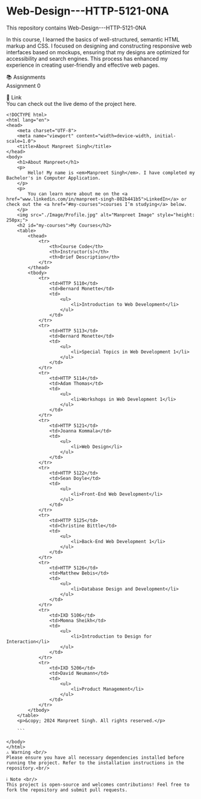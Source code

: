 # Web-Design---HTTP-5121-0NA
This repository contains Web-Design---HTTP-5121-0NA

In this course, I learned the basics of well-structured, semantic HTML markup and CSS. I focused on designing and constructing responsive web interfaces based on mockups, ensuring that my designs are optimized for accessibility and search engines. This process has enhanced my experience in creating user-friendly and effective web pages.

📚 Assignments<br/>
Assignment 0<br/>

🔗 Link<br/>
You can check out the live demo of the project here. <br/>

```
<!DOCTYPE html>
<html lang="en">
<head>
    <meta charset="UTF-8">
    <meta name="viewport" content="width=device-width, initial-scale=1.0">
    <title>About Manpreet Singh</title>
</head>
<body>
    <h1>About Manpreet</h1>
    <p>
        Hello! My name is <em>Manpreet Singh</em>. I have completed my Bachelor's in Computer Application.
    </p>
    <p>
        You can learn more about me on the <a href="www.linkedin.com/in/manpreet-singh-802b441b5">LinkedIn</a> or check out the <a href="#my-courses">courses I’m studying</a> below.
    </p>
    <img src="./Image/Profile.jpg" alt="Manpreet Image" style="height: 250px;">
    <h2 id="my-courses">My Courses</h2>
    <table>
        <thead>
            <tr>
                <th>Course Code</th>
                <th>Instructor(s)</th>
                <th>Brief Description</th>
            </tr>
        </thead>
        <tbody>
            <tr>
                <td>HTTP 5110</td>
                <td>Bernard Monette</td>
                <td>
                    <ul>
                        <li>Introduction to Web Development</li>
                    </ul>
                </td>
            </tr>
            <tr>
                <td>HTTP 5113</td>
                <td>Bernard Monette</td>
                <td>
                    <ul>
                        <li>Special Topics in Web Development 1</li>
                    </ul>
                </td>
            </tr>
            <tr>
                <td>HTTP 5114</td>
                <td>Adam Thomas</td>
                <td>
                    <ul>
                        <li>Workshops in Web Development 1</li>
                    </ul>
                </td>
            </tr>
            <tr>
                <td>HTTP 5121</td>
                <td>Joanna Kommala</td>
                <td>
                    <ul>
                        <li>Web Design</li>
                    </ul>
                </td>
            </tr>
            <tr>
                <td>HTTP 5122</td>
                <td>Sean Doyle</td>
                <td>
                    <ul>
                        <li>Front-End Web Development</li>
                    </ul>
                </td>
            </tr>
            <tr>
                <td>HTTP 5125</td>
                <td>Christine Bittle</td>
                <td>
                    <ul>
                        <li>Back-End Web Development 1</li>
                    </ul>
                </td>
            </tr>
            <tr>
                <td>HTTP 5126</td>
                <td>Matthew Bebis</td>
                <td>
                    <ul>
                        <li>Database Design and Development</li>
                    </ul>
                </td>
            </tr>
            <tr>
                <td>IXD 5106</td>
                <td>Momna Sheikh</td>
                <td>
                    <ul>
                        <li>Introduction to Design for Interaction</li>
                    </ul>
                </td>
            </tr>
            <tr>
                <td>IXD 5206</td>
                <td>David Neumann</td>
                <td>
                    <ul>
                        <li>Product Management</li>
                    </ul>
                </td>
            </tr>
        </tbody>
    </table>
    <p>&copy; 2024 Manpreet Singh. All rights reserved.</p>

    ```
    
</body>
</html>
⚠️ Warning <br/>
Please ensure you have all necessary dependencies installed before running the project. Refer to the installation instructions in the repository.<br/>

ℹ️ Note <br/>
This project is open-source and welcomes contributions! Feel free to fork the repository and submit pull requests.



